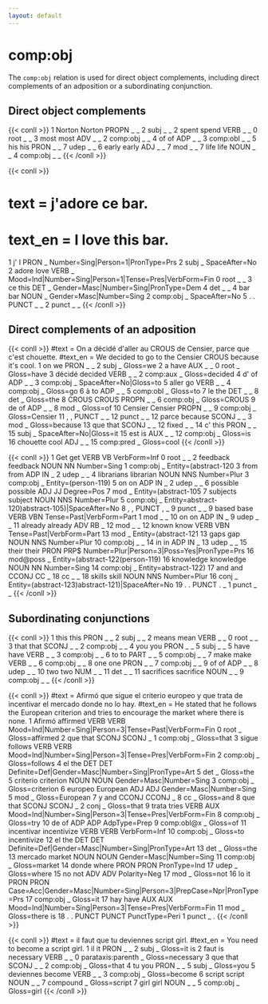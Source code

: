 ```yaml
---
layout: default
---
```


# **comp:obj**
The `comp:obj` relation is used for direct object complements, including direct complements of an adposition or a subordinating conjunction.

## Direct object complements

{{< conll >}}
1	Norton	Norton	PROPN	_	_	2	subj	_	_
2	spent	spend	VERB	_	_	0	root	_	_
3	most	most	ADV	_	_	2	comp:obj	_	_
4	of	of	ADP	_	_	3	comp:obl	_	_
5	his	his	PRON	_	_	7	udep	_	_
6	early	early	ADJ	_	_	7	mod	_	_
7	life	life	NOUN	_	_	4	comp:obj	_	_
{{< /conll >}}

{{< conll >}}
# text = j'adore ce bar.
# text_en = I love this bar.
1	j'	I	PRON	_	Number=Sing|Person=1|PronType=Prs	2	subj	_	SpaceAfter=No
2	adore	love	VERB	_	Mood=Ind|Number=Sing|Person=1|Tense=Pres|VerbForm=Fin	0	root	_	_
3	ce	this	DET	_	Gender=Masc|Number=Sing|PronType=Dem	4	det	_	_
4	bar	bar	NOUN	_	Gender=Masc|Number=Sing	2	comp:obj	_	SpaceAfter=No
5	.	.	PUNCT	_	_	2	punct	_	_
{{< /conll >}}

## Direct complements of an adposition

{{< conll >}}
#text = On a décidé d'aller au CROUS de Censier, parce que c'est chouette.
#text_en = We decided to go to the Censier CROUS because it's cool.
1	on	we	PRON	_	_	2	subj	_	Gloss=we
2	a	have	AUX	_	_	0	root	_	Gloss=have
3	décidé	decided	VERB	_	_	2	comp:aux	_	Gloss=decided
4	d'	of	ADP	_	_	3	comp:obj	_	SpaceAfter=No|Gloss=to
5	aller	go	VERB	_	_	4	comp:obj	_	Gloss=go
6	à	to	ADP	_	_	5	comp:obl	_	Gloss=to
7	le	the	DET	_	_	8	det	_	Gloss=the
8	CROUS	CROUS	PROPN	_	_	6	comp:obj	_	Gloss=CROUS
9	de	of	ADP	_	_	8	mod	_	Gloss=of
10	Censier	Censier	PROPN	_	_	9	comp:obj	_	Gloss=Censier
11	,	,	PUNCT	_	_	12	punct	_	_
12	parce	because	SCONJ	_	_	3	mod	_	Gloss=because
13	que	that	SCONJ	_	_	12	fixed	_	_
14	c'	this	PRON	_	_	15	subj	_	SpaceAfter=No|Gloss=it
15	est	is	AUX	_	_	12	comp:obj	_	Gloss=is
16	chouette	cool	ADJ	_	_	15	comp:pred	_	Gloss=cool
{{< /conll >}}

{{< conll >}}
1	Get	get	VERB	VB	VerbForm=Inf	0	root	_	_
2	feedback	feedback	NOUN	NN	Number=Sing	1	comp:obj	_	Entity=(abstract-120
3	from	from	ADP	IN	_	2	udep	_	_
4	librarians	librarian	NOUN	NNS	Number=Plur	3	comp:obj	_	Entity=(person-119)
5	on	on	ADP	IN	_	2	udep	_	_
6	possible	possible	ADJ	JJ	Degree=Pos	7	mod	_	Entity=(abstract-105
7	subjects	subject	NOUN	NNS	Number=Plur	5	comp:obj	_	Entity=abstract-120)abstract-105)|SpaceAfter=No
8	,	,	PUNCT	,	_	9	punct	_	_
9	based	base	VERB	VBN	Tense=Past|VerbForm=Part	1	mod	_	_
10	on	on	ADP	IN	_	9	udep	_	_
11	already	already	ADV	RB	_	12	mod	_	_
12	known	know	VERB	VBN	Tense=Past|VerbForm=Part	13	mod	_	Entity=(abstract-121
13	gaps	gap	NOUN	NNS	Number=Plur	10	comp:obj	_	_
14	in	in	ADP	IN	_	13	udep	_	_
15	their	their	PRON	PRP$	Number=Plur|Person=3|Poss=Yes|PronType=Prs	16	mod@poss	_	Entity=(abstract-122(person-119)
16	knowledge	knowledge	NOUN	NN	Number=Sing	14	comp:obj	_	Entity=abstract-122)
17	and	and	CCONJ	CC	_	18	cc	_	_
18	skills	skill	NOUN	NNS	Number=Plur	16	conj	_	Entity=(abstract-123)abstract-121)|SpaceAfter=No
19	.	.	PUNCT	.	_	1	punct	_	_
{{< /conll >}}

## Subordinating conjunctions

{{< conll >}}
1	this	this	PRON	_	_	2	subj	_	_
2	means	mean	VERB	_	_	0	root	_	_
3	that	that	SCONJ	_	_	2	comp:obj	_	_
4	you	you	PRON	_	_	5	subj	_	_
5	have	have	VERB	_	_	3	comp:obj	_	_
6	to	to	PART	_	_	5	comp:obj	_	_
7	make	make	VERB	_	_	6	comp:obj	_	_
8	one	one	PRON	_	_	7	comp:obj	_	_
9	of	of	ADP	_	_	8	udep	_	_
10	two	two	NUM	_	_	11	det	_	_
11	sacrifices	sacrifice	NOUN	_	_	9	comp:obj	_	_
{{< /conll >}}

{{< conll >}}
#text = Afirmó que sigue el criterio europeo y que trata de incentivar el mercado donde no lo hay.
#text_en = He stated that he follows the European criterion and tries to encourage the market where there is none.
1	Afirmó	affirmed	VERB	VERB	Mood=Ind|Number=Sing|Person=3|Tense=Past|VerbForm=Fin	0	root	_	Gloss=affirmed
2	que	that	SCONJ	SCONJ	_	1	comp:obj	_	Gloss=that
3	sigue	follows	VERB	VERB	Mood=Ind|Number=Sing|Person=3|Tense=Pres|VerbForm=Fin	2	comp:obj	_	Gloss=follows
4	el	the	DET	DET	Definite=Def|Gender=Masc|Number=Sing|PronType=Art	5	det	_	Gloss=the
5	criterio	criterion	NOUN	NOUN	Gender=Masc|Number=Sing	3	comp:obj	_	Gloss=criterion
6	europeo	European	ADJ	ADJ	Gender=Masc|Number=Sing	5	mod	_	Gloss=European
7	y	and	CCONJ	CCONJ	_	8	cc	_	Gloss=and
8	que	that	SCONJ	SCONJ	_	2	conj	_	Gloss=that
9	trata	tries	VERB	AUX	Mood=Ind|Number=Sing|Person=3|Tense=Pres|VerbForm=Fin	8	comp:obj	_	Gloss=try
10	de	of	ADP	ADP	AdpType=Prep	9	comp:obl@x	_	Gloss=of
11	incentivar	incentivize	VERB	VERB	VerbForm=Inf	10	comp:obj	_	Gloss=to incentivize
12	el	the	DET	DET	Definite=Def|Gender=Masc|Number=Sing|PronType=Art	13	det	_	Gloss=the
13	mercado	market	NOUN	NOUN	Gender=Masc|Number=Sing	11	comp:obj	_	Gloss=market
14	donde	where	PRON	PRON	PronType=Ind	17	udep	_	Gloss=where
15	no	not	ADV	ADV	Polarity=Neg	17	mod	_	Gloss=not
16	lo	it	PRON	PRON	Case=Acc|Gender=Masc|Number=Sing|Person=3|PrepCase=Npr|PronType=Prs	17	comp:obj	_	Gloss=it
17	hay	have	AUX	AUX	Mood=Ind|Number=Sing|Person=3|Tense=Pres|VerbForm=Fin	11	mod	_	Gloss=there is
18	.	.	PUNCT	PUNCT	PunctType=Peri	1	punct	_	.
{{< /conll >}}

{{< conll >}}
#text = il faut que tu deviennes script girl.
#text_en = You need to become a script girl.
1	il	it	PRON	_	_	2	subj	_	Gloss=it is
2	faut	is necessary	VERB	_	_	0	parataxis:parenth	_	Gloss=necessary
3	que	that	SCONJ	_	_	2	comp:obj	_	Gloss=that
4	tu	you	PRON	_	_	5	subj	_	Gloss=you
5	deviennes	become	VERB	_	_	3	comp:obj	_	Gloss=become
6	script	script	NOUN	_	_	7	compound	_	Gloss=script
7	girl	girl	NOUN	_	_	5	comp:obj	_	Gloss=girl
{{< /conll >}}
